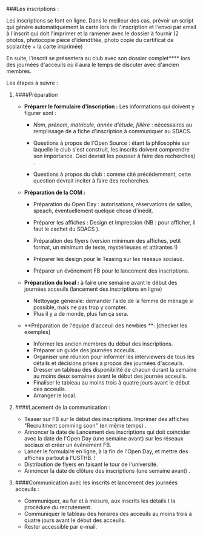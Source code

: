 ###Les inscriptions :

Les inscriptions se font en ligne. Dans le meilleur des cas, prévoir un script qui génère automatiquement la carte lors de l'inscription et l'envoi par email à l'inscrit qui doit l'imprimer et la ramener avec le dossier à fournir (2 photos, photocopie pièce d'idendtitée, photo copie du certificat de scolaritée + la carte imprimée) 

En suite, l'inscrit se présentera au club avec son dossier complet****  lors des journées d'acceuils où il aura le temps de discuter avec d'ancien membres.

Les étapes à suivre :

1. ####Préparation

	- **Préparer le formulaire d'inscription :**
	Les informations qui doivent y figurer sont :
		- *Nom*, *prénom*, *matricule*, *année d'étude*, *filière* : nécessaires au remplissage de a fiche d'inscription à communiquer au SDACS.
	
		- Questions à propos de l'Open Source : étant la philosophie sur laquelle le club s'est construit, les inscrits doivent comprendre son importance. Ceci devrait les pousser à faire des recherches)
.
		
		-  Questions à propos du club : comme cité précédemment, cette question devrait inciter à faire des recherches.
	
	- **Préparation de la COM :**
		- Préparation du Open Day : autorisations, réservations de salles, speach, éventuellement quelque chose d'inédit.
		- Préparer les affiches : Design et Impression (NB : pour afficher, il faut le cachet du SDACS
).
	
		- Préparation des flyers (version minimum des affiches, petit format, un minimum de texte, mystérieuses et attirantes !)

		- Préparer les design pour le Teasing sur les réseaux sociaux.

		- Préparer un événement FB pour le lancement des inscriptions.

	- **Préparation du local :** à faire une semaine avant le début des journées acceuils (lancement des inscriptions en ligne)
		- Nettoyage générale: demander l'aide de la femme de ménage si possible, mais ne pas trop y compter. 
		- Plus il y a de monde, plus fun ça sera.
		
	- **Préparation de l'équipe d'acceuil des newbies **: [checker les exemples] 
		- Informer les ancien membres du début des inscriptions.
		- Préparer un guide des journées acceuils.
		- Organiser une réunion pour informer les interviewers de tous les détails et décisions prises à propos des journées d'acceuils.
		- Dresser un tableau des disponibilité de chacun durant la semaine au moins deux  semaines avant le début des journée acceuils.
		- Finaliser le tableau au moins trois à quatre jours avant le début des acceuils.
		- Arranger le local.

2. ####Lacement de la communication :
	- Teaser sur FB sur le début des inscriptions. Imprimer des affiches "Recruitment comming soon" (en même temps)
.
	- Annoncer la date de Lancement des inscriptions qui doit coïncider avec la date de l'Open Day (une semaine avant) sur les réseaux sociaux et créer un événement FB.
	- Lancer le formulaire en ligne, à la fin de l'Open Day, et mettre des affiches partout à l'USTHB. !
	- Distribution de flyers en faisant le tour de l'université.
	- Annoncer la date de clôture des inscriptions (une semaine avant)
.

3. ####Communication avec les inscrits et lancement des journées acceuils :
	- Communiquer, au fur et à mesure, aux inscrits les détails t la procédure du recrutement.
	- Communiquer le tableau des horaires des acceuils au moins trois à quatre jours avant le début des acceuils.
	- Rester accessible par e-mail.

